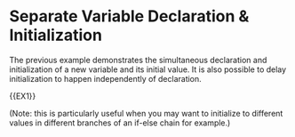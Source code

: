 # Separate Variable Declaration & Initialization

The previous example demonstrates the simultaneous declaration and initialization of a new variable and its initial
value. It is also possible to delay initialization to happen independently of declaration.

{{EX1}}

(Note: this is particularly useful when you may want to initialize to different values in different branches of an
if-else chain for example.)
